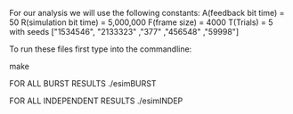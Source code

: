 For our analysis we will use the following constants:
A(feedback bit time)  = 50
R(simulation bit time) = 5,000,000
F(frame size) = 4000
T(Trials) = 5 with seeds ["1534546", "2133323" ,"377" ,"456548" ,"59998"] 

To run these files first type into the commandline:

make

FOR ALL BURST RESULTS
./esimBURST

FOR ALL INDEPENDENT RESULTS
./esimINDEP